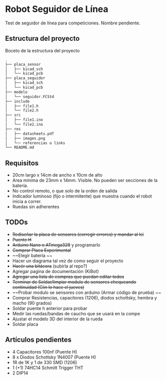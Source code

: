 # Robot Seguidor de Línea

Test de seguidor de línea para competiciones.
Nombre pendiente.

## Estructura del proyecto
Boceto de la estructura del proyecto

```bash
.
├── placa_sensor
│   ├── kicad_sch
│   └── kicad_pcb
├── placa_seguidor
│   ├── kicad_sch
│   └── kicad_pcb
├── modelo
│   └── seguidor.FCStd
├── include
│   ├── file1.h
│   └── file2.h
├── src
│   ├── file1.ino
│   └── file2.ino
├── res
│   ├── datasheets.pdf
│   ├── images.png
│   └── referencias o links
└── README.md
```

## Requisitos
 - 20cm largo x 14cm de ancho x 10cm de alto
 - Area mínima de 23mm x 14mm. Visible. No pueden ser secciones de la batería.
 - No control remoto, o que solo de la orden de salida
 - Indicador luminoso (fijo o intermitente) que muestra cuando el robot inicia a correr.
 - Ruedas sin adherentes

## TODOs
 - ~~Rediseñar la placa de sensores (corregir errores) y mandar al lci~~
 - ~~Puente H~~
 - ~~Arduino Nano o ATmega328~~ y programarlo
 - ~~Comprar Placa Experimental~~
 - ~~Elegir batería ~~
 - Hacer un diagrama tal vez de como seguir el proyecto
 - ~~Hacér una bitácora~~ (subirla al repo?)
 - Agregar pagina de documentación (KiBot)
 - ~~Agregar una lista de compras que puedan editar todos~~
 - ~~Terminar de Soldar/limpiar modulo de sensores chequeando continuidad (Ciin lo hace el jueves)~~
 - ~~Probar modulo se sensores con arduino (Armar código de prueba) ~~
 - Comprar Resistencias, capacitores (1206), diodos schottsky, hembra y macho (90 grados)
 - Soldar puente h anterior para probar
 - Medir las ruedas/bandas de caucho que se usará en la compe
 - Ajustar el modelo 3D del interior de la rueda
 - Soldar placa

## Artículos pendientes
 - 4 Capacitores 100nf (Puente H)
 - 8 x Diodos Schottsky 1N4007  (Puente H)
 - 1R de 1K y 1 de 330 SMD (1206)
 - 1 (+1) 74HC14 Schmitt Trigger THT
 - 2 DIP14
